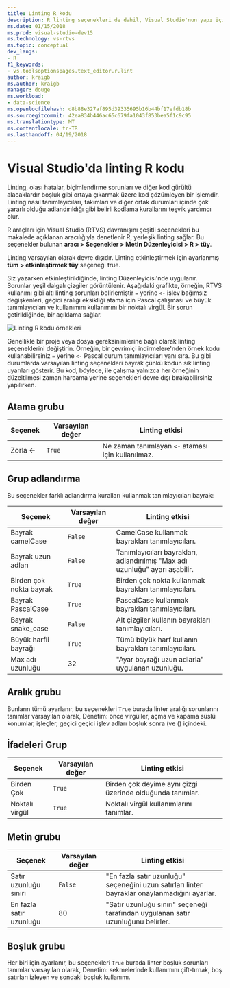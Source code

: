 ```yaml
---
title: Linting R kodu
description: R linting seçenekleri de dahil, Visual Studio'nun yapı içinde linting desteği ile çalışmaya nasıl.
ms.date: 01/15/2018
ms.prod: visual-studio-dev15
ms.technology: vs-rtvs
ms.topic: conceptual
dev_langs:
- R
f1_keywords:
- vs.toolsoptionspages.text_editor.r.lint
author: kraigb
ms.author: kraigb
manager: douge
ms.workload:
- data-science
ms.openlocfilehash: d8b88e327af895d39335695b16b44bf17efdb18b
ms.sourcegitcommit: 42ea834b446ac65c679fa1043f853bea5f1c9c95
ms.translationtype: MT
ms.contentlocale: tr-TR
ms.lasthandoff: 04/19/2018
---
```

# <a name="linting-r-code-in-visual-studio"></a>Visual Studio'da linting R kodu

Linting, olası hatalar, biçimlendirme sorunları ve diğer kod gürültü alacaklardır boşluk gibi ortaya çıkarmak üzere kod çözümleyen bir işlemdir. Linting nasıl tanımlayıcıları, takımları ve diğer ortak durumları içinde çok yararlı olduğu adlandırıldığı gibi belirli kodlama kurallarını teşvik yardımcı olur.

R araçları için Visual Studio (RTVS) davranışını çeşitli seçenekleri bu makalede açıklanan aracılığıyla denetlenir R, yerleşik linting sağlar. Bu seçenekler bulunan **aracı > Seçenekler > Metin Düzenleyicisi > R > tüy**.

Linting varsayılan olarak devre dışıdır. Linting etkinleştirmek için ayarlanmış **tüm > etkinleştirmek tüy** seçeneği true.

Siz yazarken etkinleştirildiğinde, linting Düzenleyicisi'nde uygulanır. Sorunlar yeşil dalgalı çizgiler görüntülenir. Aşağıdaki grafikte, örneğin, RTVS kullanımı gibi altı linting sorunları belirlemiştir `=` yerine `<-` işlev bağımsız değişkenleri, geçici aralığı eksikliği atama için Pascal çalışması ve büyük tanımlayıcıları ve kullanımını kullanımını bir noktalı virgül. Bir sorun getirildiğinde, bir açıklama sağlar.

![Linting R kodu örnekleri](media/linting-01.png)

Genellikle bir proje veya dosya gereksinimlerine bağlı olarak linting seçeneklerini değiştirin. Örneğin, bir çevrimiçi indirmelere'nden örnek kodu kullanabilirsiniz `=` yerine `<-` Pascal durum tanımlayıcıları yanı sıra. Bu gibi durumlarda varsayılan linting seçenekleri bayrak çünkü kodun sık linting uyarıları gösterir. Bu kod, böylece, ile çalışma yalnızca her örneğinin düzeltilmesi zaman harcama yerine seçenekleri devre dışı bırakabilirsiniz yapılırken.

## <a name="assignment-group"></a>Atama grubu

| Seçenek | Varsayılan değer | Linting etkisi |
| --- | --- | --- |
| Zorla \<- | `True` | Ne zaman tanımlayan `<-` ataması için kullanılmaz. |

## <a name="naming-group"></a>Grup adlandırma

Bu seçenekler farklı adlandırma kuralları kullanmak tanımlayıcıları bayrak:

| Seçenek | Varsayılan değer | Linting etkisi |
| --- | --- | --- |
| Bayrak camelCase | `False` | CamelCase kullanmak bayrakları tanımlayıcıları. |
| Bayrak uzun adları | `False` | Tanımlayıcıları bayrakları, adlandırılmış "Max adı uzunluğu" ayarı aşabilir. |
| Birden çok nokta bayrak | `True` | Birden çok nokta kullanmak bayrakları tanımlayıcıları. |
| Bayrak PascalCase | `True` | PascalCase kullanmak bayrakları tanımlayıcıları. |
| Bayrak snake_case | `False` | Alt çizgiler kullanın bayrakları tanımlayıcıları. |
| Büyük harfli bayrağı | `True` | Tümü büyük harf kullanın bayrakları tanımlayıcıları. |
| Max adı uzunluğu | 32 | "Ayar bayrağı uzun adlarla" uygulanan uzunluğu. |

## <a name="spacing-group"></a>Aralık grubu

Bunların tümü ayarlanır, bu seçenekleri `True` burada linter aralığı sorunlarını tanımlar varsayılan olarak, Denetim: önce virgüller, açma ve kapama süslü konumlar, işleçler, geçici geçici işlev adları boşluk sonra (ve () içindeki.

## <a name="statements-group"></a>İfadeleri Grup

| Seçenek | Varsayılan değer | Linting etkisi |
| --- | --- | --- |
| Birden Çok | `True` | Birden çok deyime aynı çizgi üzerinde olduğunda tanımlar. |
| Noktalı virgül | `True` | Noktalı virgül kullanımlarını tanımlar. |

## <a name="text-group"></a>Metin grubu

| Seçenek | Varsayılan değer | Linting etkisi |
| --- | --- | --- |
| Satır uzunluğu sınırı | `False` | "En fazla satır uzunluğu" seçeneğini uzun satırları linter bayraklar onaylanmadığını ayarlar. |
| En fazla satır uzunluğu | 80 | "Satır uzunluğu sınırı" seçeneği tarafından uygulanan satır uzunluğunu belirler. |

## <a name="whitespace-group"></a>Boşluk grubu

Her biri için ayarlanır, bu seçenekleri `True` burada linter boşluk sorunları tanımlar varsayılan olarak, Denetim: sekmelerinde kullanımını çift-tırnak, boş satırları izleyen ve sondaki boşluk kullanımı.
